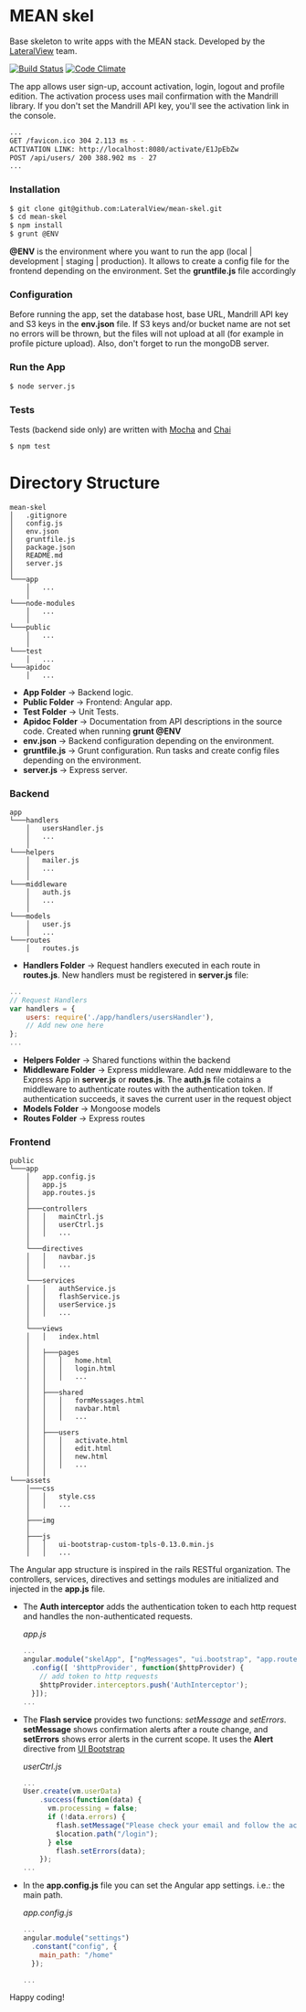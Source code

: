 # MEAN skel

Base skeleton to write apps with the MEAN stack. Developed by the [LateralView](https://lateralview.co) team.

[![Build Status](https://travis-ci.org/LateralView/mean-skel.svg?branch=master)](https://travis-ci.org/LateralView/mean-skel) [![Code Climate](https://codeclimate.com/github/LateralView/mean-skel/badges/gpa.svg)](https://codeclimate.com/github/LateralView/mean-skel)

The app allows user sign-up, account activation, login, logout and profile edition. The activation process uses mail confirmation with the Mandrill library. If you don't set the Mandrill API key, you'll see the activation link in the console.

```sh
...
GET /favicon.ico 304 2.113 ms - -
ACTIVATION LINK: http://localhost:8080/activate/E1JpEbZw
POST /api/users/ 200 388.902 ms - 27
...
```

### Installation

```sh
$ git clone git@github.com:LateralView/mean-skel.git
$ cd mean-skel
$ npm install
$ grunt @ENV
```

**@ENV** is the environment where you want to run the app (local | development | staging | production). It allows to create a config file for the frontend depending on the environment. Set the **gruntfile.js** file accordingly

### Configuration

Before running the app, set the database host, base URL, Mandrill API key and S3 keys in the **env.json** file.
If S3 keys and/or bucket name are not set no errors will be thrown, but the files will not upload at all (for example in profile picture upload).
Also, don't forget to run the mongoDB server.

### Run the App

```sh
$ node server.js
```

### Tests

Tests (backend side only) are written with [Mocha](http://mochajs.org/) and [Chai](http://chaijs.com/)

```sh
$ npm test
```

# Directory Structure

```
mean-skel
│   .gitignore
│   config.js
│   env.json
│   gruntfile.js
│   package.json
│   README.md
│   server.js
│
└───app
    │   ...
    │
└───node-modules
    │   ...
    │
└───public
    │   ...
    │
└───test
    │   ...
└───apidoc
    │   ...
```

* **App Folder** -> Backend logic.
* **Public Folder** -> Frontend: Angular app.
* **Test Folder** -> Unit Tests.
* **Apidoc Folder** -> Documentation from API descriptions in the source code. Created when running **grunt @ENV**
* **env.json** -> Backend configuration depending on the environment.
* **gruntfile.js** -> Grunt configuration. Run tasks and create config files depending on the environment.
* **server.js** -> Express server.

### Backend

```
app
└───handlers
    │   usersHandler.js
    │   ...
    │
└───helpers
    │   mailer.js
    │   ...
    │
└───middleware
    │   auth.js
    │   ...
    │
└───models
    │   user.js
    │   ...
└───routes
    │   routes.js
```

* **Handlers Folder** -> Request handlers executed in each route in **routes.js**. New handlers must be registered in **server.js** file:

```javascript
...
// Request Handlers
var handlers = {
    users: require('./app/handlers/usersHandler'),
    // Add new one here
};
...
```

* **Helpers Folder** -> Shared functions within the backend
* **Middleware Folder** -> Express middleware. Add new middleware to the Express App in **server.js** or **routes.js**. The **auth.js** file cotains a middleware to authenticate routes with the authentication token. If authentication succeeds, it saves the current user in the request object
* **Models Folder** -> Mongoose models
* **Routes Folder** -> Express routes

### Frontend

```
public
└───app
    │   app.config.js
    │   app.js
    │   app.routes.js
    │
    ├───controllers
    │   │   mainCtrl.js
    │   │   userCtrl.js
    │   │   ...
    │
    └───directives
    │   │   navbar.js
    │   │   ...
    │
    └───services
    │   │   authService.js
    │   │   flashService.js
    │   │   userService.js
    │   │   ...
    │
    └───views
    │   │   index.html
    │
    │   ├───pages
    │   │   │   home.html
    │   │   │   login.html
    │   │   │   ...
    │   │
    │   ├───shared
    │   │   │   formMessages.html
    │   │   │   navbar.html
    │   │   │   ...
    │   │
    │   ├───users
    │   │   │   activate.html
    │   │   │   edit.html
    │   │   │   new.html
    │   │   │   ...
    │   │
└───assets
    │───css
    │   │   style.css
    │   │   ...
    │
    ├───img
    │
    ├───js
    │   │   ui-bootstrap-custom-tpls-0.13.0.min.js
    │   │   ...

```

The Angular app structure is inspired in the rails RESTful organization. The controllers, services, directives and settings modules are initialized and injected in the **app.js** file.

* The **Auth interceptor** adds the authentication token to each http request and handles the non-authenticated requests.

    *app.js*
    ```javascript
    ...
    angular.module("skelApp", ["ngMessages", "ui.bootstrap", "app.routes", "controllers", "services", "directives", "settings"])
      .config([ '$httpProvider', function($httpProvider) {
        // add token to http requests
        $httpProvider.interceptors.push('AuthInterceptor');
      }]);
    ...
    ```
* The **Flash service** provides two functions: *setMessage* and *setErrors*. **setMessage** shows confirmation alerts after a route change, and **setErrors** shows error alerts in the current scope. It uses the **Alert** directive from [UI Bootstrap](https://angular-ui.github.io/bootstrap/)

    *userCtrl.js*
    ```javascript
    ...
    User.create(vm.userData)
        .success(function(data) {
          vm.processing = false;
          if (!data.errors) {
            flash.setMessage("Please check your email and follow the activation instructions.");
            $location.path("/login");
          } else
            flash.setErrors(data);
        });
    ...
    ```
* In the **app.config.js** file you can set the Angular app settings. i.e.: the main path.

    *app.config.js*
    ```javascript
    ...
    angular.module("settings")
      .constant("config", {
        main_path: "/home"
      });

    ...
    ```


Happy coding!

